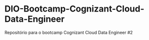 # DIO-Bootcamp-Cognizant-Cloud-Data-Engineer
Repositório para o bootcamp Cognizant Cloud Data Engineer #2

